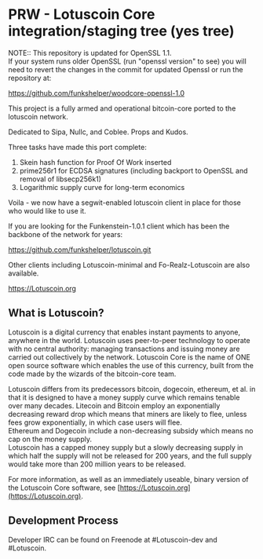 PRW -  Lotuscoin Core integration/staging tree (yes tree)
=====================================
NOTE::  This repository is updated for OpenSSL 1.1.  
If your system runs older OpenSSL (run "openssl version" to see)  you will need to 
revert the changes in the commit for updated Openssl or run the repository at:  

https://github.com/funkshelper/woodcore-openssl-1.0

This project is a fully armed and operational bitcoin-core ported to the lotuscoin network.  

Dedicated to Sipa, Nullc, and Coblee.  Props and Kudos.  

Three tasks have made this port complete:

1) Skein hash function for Proof Of Work inserted
2) prime256r1 for ECDSA signatures (including backport to OpenSSL and removal of libsecp256k1)
3) Logarithmic supply curve for long-term economics

Voila - we now have a segwit-enabled lotuscoin client in place for those who would like to use it.

If you are looking for the Funkenstein-1.0.1 client which has been the backbone of the network for years:

https://github.com/funkshelper/lotuscoin.git

Other clients including Lotuscoin-minimal and Fo-Realz-Lotuscoin are also available.  





https://Lotuscoin.org

What is Lotuscoin?
----------------


Lotuscoin is a digital currency that enables instant payments to
anyone, anywhere in the world. Lotuscoin uses peer-to-peer technology to operate
with no central authority: managing transactions and issuing money are carried
out collectively by the network. Lotuscoin Core is the name of ONE open source
software which enables the use of this currency, built from the code made by the 
wizards of the bitcoin-core team. 

Lotuscoin differs from its predecessors bitcoin, dogecoin, ethereum, et al.
in that it is designed to have a money supply curve which remains tenable over many decades.
Litecoin and Bitcoin employ an exponentially decreasing reward drop which means that miners 
are likely to flee, unless fees grow exponentially, in which case users will flee.  
Ethereum and Dogecoin include a non-decreasing subsidy which means no cap on the money supply.  
Lotuscoin has a capped money supply but a slowly decreasing supply in which half the supply will
not be released for 200 years, and the full supply would take more than 200 million years to be released.

For more information, as well as an immediately useable, binary version of
the Lotuscoin Core software, see [https://Lotuscoin.org](https://Lotuscoin.org).

Development Process
-------------------

Developer IRC can be found on Freenode at #Lotuscoin-dev and #Lotuscoin.


